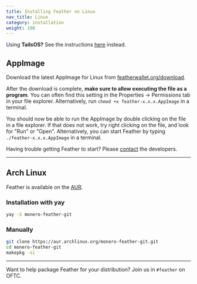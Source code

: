 ```yaml
---
title: Installing Feather on Linux
nav_title: Linux
category: installation
weight: 100
---
```


Using **TailsOS?** See the instructions [here](tails) instead.

## AppImage

Download the latest AppImage for Linux from [featherwallet.org/download](https://featherwallet.org/download).

After the download is complete, **make sure to allow executing the file as a program**. You can often find this setting in the Properties → Permissions tab in your file explorer. Alternatively, run `chmod +x feather-x.x.x.AppImage` in a terminal.

You should now be able to run the AppImage by double clicking on the file in a file explorer. If that does not work, try right clicking on the file, and look for "Run" or "Open". Alternatively, you can start Feather by typing `./feather-x.x.x.AppImage` in a terminal.

Having trouble getting Feather to start? Please [contact](report-an-issue) the developers.

---

## Arch Linux

Feather is available on the [AUR](https://aur.archlinux.org/packages/monero-feather-git).

### Installation with yay

```bash
yay -S monero-feather-git
```

### Manually

```bash
git clone https://aur.archlinux.org/monero-feather-git.git
cd monero-feather-git
makepkg -si
```

--- 

Want to help package Feather for your distribution? Join us in `#feather` on OFTC.
